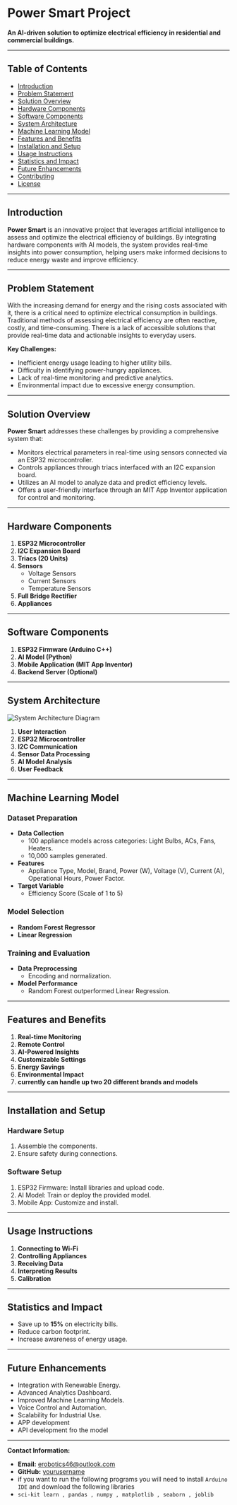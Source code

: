 # Power Smart Project

**An AI-driven solution to optimize electrical efficiency in residential and commercial buildings.**

---

## Table of Contents

- [Introduction](#introduction)
- [Problem Statement](#problem-statement)
- [Solution Overview](#solution-overview)
- [Hardware Components](#hardware-components)
- [Software Components](#software-components)
- [System Architecture](#system-architecture)
- [Machine Learning Model](#machine-learning-model)
- [Features and Benefits](#features-and-benefits)
- [Installation and Setup](#installation-and-setup)
- [Usage Instructions](#usage-instructions)
- [Statistics and Impact](#statistics-and-impact)
- [Future Enhancements](#future-enhancements)
- [Contributing](#contributing)
- [License](#license)

---

## Introduction

**Power Smart** is an innovative project that leverages artificial intelligence to assess and optimize the electrical efficiency of buildings. By integrating hardware components with AI models, the system provides real-time insights into power consumption, helping users make informed decisions to reduce energy waste and improve efficiency.

---

## Problem Statement

With the increasing demand for energy and the rising costs associated with it, there is a critical need to optimize electrical consumption in buildings. Traditional methods of assessing electrical efficiency are often reactive, costly, and time-consuming. There is a lack of accessible solutions that provide real-time data and actionable insights to everyday users.

**Key Challenges:**

- Inefficient energy usage leading to higher utility bills.
- Difficulty in identifying power-hungry appliances.
- Lack of real-time monitoring and predictive analytics.
- Environmental impact due to excessive energy consumption.

---

## Solution Overview

**Power Smart** addresses these challenges by providing a comprehensive system that:

- Monitors electrical parameters in real-time using sensors connected via an ESP32 microcontroller.
- Controls appliances through triacs interfaced with an I2C expansion board.
- Utilizes an AI model to analyze data and predict efficiency levels.
- Offers a user-friendly interface through an MIT App Inventor application for control and monitoring.

---

## Hardware Components

1. **ESP32 Microcontroller**
2. **I2C Expansion Board**
3. **Triacs (20 Units)**
4. **Sensors**
   - Voltage Sensors
   - Current Sensors
   - Temperature Sensors
5. **Full Bridge Rectifier**
6. **Appliances**

---

## Software Components

1. **ESP32 Firmware (Arduino C++)**
2. **AI Model (Python)**
3. **Mobile Application (MIT App Inventor)**
4. **Backend Server (Optional)**

---

## System Architecture

![System Architecture Diagram](images/system_architecture.png)

1. **User Interaction**
2. **ESP32 Microcontroller**
3. **I2C Communication**
4. **Sensor Data Processing**
5. **AI Model Analysis**
6. **User Feedback**

---

## Machine Learning Model

### **Dataset Preparation**

- **Data Collection**
  - 100 appliance models across categories: Light Bulbs, ACs, Fans, Heaters.
  - 10,000 samples generated.
- **Features**
  - Appliance Type, Model, Brand, Power (W), Voltage (V), Current (A), Operational Hours, Power Factor.
- **Target Variable**
  - Efficiency Score (Scale of 1 to 5)

### **Model Selection**

- **Random Forest Regressor**
- **Linear Regression**

### **Training and Evaluation**

- **Data Preprocessing**
  - Encoding and normalization.
- **Model Performance**
  - Random Forest outperformed Linear Regression.

---

## Features and Benefits

1. **Real-time Monitoring**
2. **Remote Control**
3. **AI-Powered Insights**
4. **Customizable Settings**
5. **Energy Savings**
6. **Environmental Impact**
7. **currently can handle up two 20 different brands and models**

---

## Installation and Setup

### **Hardware Setup**

1. Assemble the components.
2. Ensure safety during connections.

### **Software Setup**

1. ESP32 Firmware: Install libraries and upload code.
2. AI Model: Train or deploy the provided model.
3. Mobile App: Customize and install.

---

## Usage Instructions

1. **Connecting to Wi-Fi**
2. **Controlling Appliances**
3. **Receiving Data**
4. **Interpreting Results**
5. **Calibration**

---

## Statistics and Impact

- Save up to **15%** on electricity bills.
- Reduce carbon footprint.
- Increase awareness of energy usage.

---

## Future Enhancements

- Integration with Renewable Energy.
- Advanced Analytics Dashboard.
- Improved Machine Learning Models.
- Voice Control and Automation.
- Scalability for Industrial Use.
- APP development
- API development fro the model

---

**Contact Information:**

- **Email:** erobotics46@outlook.com
- **GitHub:** [yourusername](https://github.com/@eshaan46)
- if you want to run the following programs you will need to install `Arduino IDE` and download the following libraries
-  `sci-kit learn , pandas , numpy , matplotlib , seaborn , joblib` 
